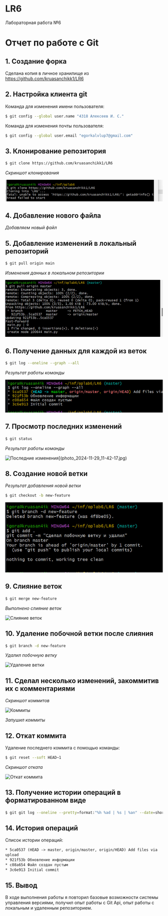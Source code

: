 # LR6
Лабораторная работа №6
# Отчет по работе с Git

## 1. Создание форка
Сделана копия в личное хранилище из https://github.com/kruasanchikk1/LR6

## 2. Настройка клиента git
Команда для изменения имени пользователя:

```bash
$ git config --global user.name "4318 Алексеев И. С."
```
Команда для изменения почты пользователя:

```bash
$ git config --global user.email "egorkalvlup7@gmail.com"
```


## 3. Клонирование репозитория

```bash
$ git clone https://github.com/kruasanchikk1/LR6
```
*Скриншот клонирования* 

![Клонирование репозитория](photo_1.jpg)

## 4. Добавление нового файла
*Добавляем новый файл*

## 5. Добавление изменений в локальный репозиторий

```bash
$ git pull origin main
```
*Изменения данных в локальном репозитории*


![Скриншот pull-а](photo_2024-11-29_11-39-46.jpg)

## 6. Получение данных для каждой из веток

```bash
$ git log --oneline --graph --all

```
*Результат работы команды*


![Данные из веток](photo_5.jpg)

## 7. Просмотр последних изменений

```bash
$ git status
```
*Результат работы команды*


![Последние изменения]([photo_6.jpg)](photo_2024-11-29_11-42-17.jpg)
## 8. Создание новой ветки
*Результат добавления новой ветки*
```bash
$ git checkout -b new-feature
```
![Добавлена новая ветка](photo_2024-11-29_11-43-46.jpg
)

## 9. Слияние веток

```bash
$ git merge new-feature
```
*Выполнено слияние веток*

![Слияние веток](photo_8.jpg)


## 10. Удаление побочной ветки после слияния

```bash
$ git branch -d new-feature
```
*Удалил побочную ветку*


![Удаление ветки](photo_9.jpg)

## 11. Сделал несколько изменений, закоммитив их с комментариями

*Скриншот коммитов*


![Коммиты](photo_10.jpg)

*Запушил коммиты*

## 12. Откат коммита
Удаление последнего коммита с помощью команды:

```bash
$ git reset --soft HEAD~1
```
*Скриншот отката*

![Откат коммита](./photos/11.png)

## 13. Получение истории операций в форматированном виде

```bash
$ git git log --oneline --pretty=format:"%h %ad | %s | %an" --date=short
```

## 14. История операций
Список истории операций:
```
* 5ca0537 (HEAD -> master, origin/master, origin/HEAD) Add files via upload
* 921f53b Обновление информации
* c08a654 Файл создан пустым
* 3c6e913 Initial commit

```

## 15. Вывод
В ходе выполнения работы я повторил базовые возможности системы управления версиями, получил опыт работы с Git Api, опыт работы с локальным и удаленным репозиторием.
